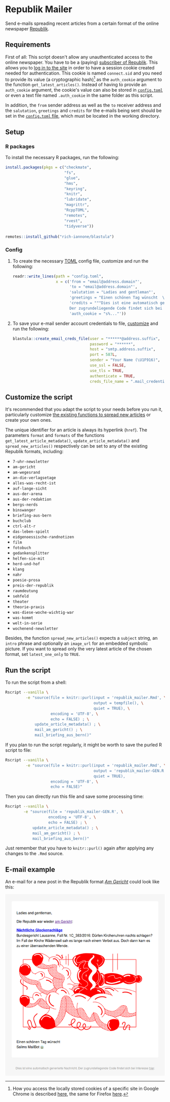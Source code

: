 # Republik Mailer

Send e-mails spreading recent articles from a certain format of the online newspaper [Republik](https://www.republik.ch/).

## Requirements

First of all: This script doesn't allow any unauthenticated access to the online newspaper. You have to be a (paying) [subscriber of Republik](https://www.republik.ch/angebote). This allows you to [log in to the site](https://www.republik.ch/anmelden) in order to have a session cookie created needed for authentication. This cookie is named `connect.sid` and you need to provide its value (a cryptographic hash)[^reveal] as the `auth_cookie` argument to the function `get_latest_articles()`. Instead of having to provide an `auth_cookie` argument, the cookie's value can also be stored in [`config.toml`](#config) or even a text file named `.auth_cookie` in the same folder as this script.

In addition, the `from` sender address as well as the `to` receiver address and the `salutation`, `greetings` and `credits` for the e-mails being sent should be set in the [`config.toml` file](#config), which must be located in the working directory.


[^reveal]: How you access the locally stored cookies of a specific site in Google Chrome is described [here](https://developers.google.com/web/tools/chrome-devtools/storage/cookies), the same for Firefox [here](https://developer.mozilla.org/docs/Tools/Storage_Inspector).


## Setup

### R packages

To install the necessary R packages, run the following:

```r
install.packages(pkgs = c("checkmate",
                          "fs",
                          "glue",
                          "hms",
                          "keyring",
                          "knitr",
                          "lubridate",
                          "magrittr",
                          "RcppTOML",
                          "remotes",
                          "rvest",
                          "tidyverse"))
                          
remotes::install_github("rich-iannone/blastula")
```

### Config

1. To create the necessary [TOML](https://github.com/toml-lang/toml#readme) config file, customize and run the following:

    ```r
    readr::write_lines(path = "config.toml",
                       x = c('from = "email@address.domain"',
                             'to = "email@address.domain"',
                             'salutation = "Ladies and gentleman"',
                             'greetings = "Einen schönen Tag wünscht  \\nSalims MailBot \U1F916"',
                             'credits = """Dies ist eine automatisch generierte Nachricht. \\
                             Der zugrundeliegende Code findet sich bei Interesse [hier](https://gitlab.com/salim-b/republik_mailer)."""',
                             'auth_cookie = "s%..."'))
    ```

2. To save your e-mail sender account credentials to file, [customize](https://rich-iannone.github.io/blastula/articles/sending_using_smtp.html#creating-a-credentials-file) and run the following:

    ```r
    blastula::create_email_creds_file(user = "******@address.suffix",
                                      password = "******",
                                      host = "smtp.address.suffix",
                                      port = 587L,
                                      sender = "Your Name (\U1F916)",
                                      use_ssl = FALSE,
                                      use_tls = TRUE,
                                      authenticate = TRUE,
                                      creds_file_name = ".mail_credentials")
    ```

## Customize the script

It's recommended that you adapt the script to your needs before you run it, particularly customize [the existing functions to spread new articles](republik_mailer.Rmd#spread-new-articles) or create your own ones.

The unique identifier for an article is always its hyperlink (`href`). The parameters `format` and `formats` of the functions `get_latest_article_metadata()`, `update_article_metadata()` and `spread_new_articles()` respectively can be set to any of the existing Republik formats, including:

- `7-uhr-newsletter`
- `am-gericht`
- `am-wegesrand`
- `an-die-verlagsetage`
- `alles-was-recht-ist`
- `auf-lange-sicht`
- `aus-der-arena`
- `aus-der-redaktion`
- `bergs-nerds`
- `binswanger`
- `briefing-aus-bern`
- `buchclub`
- `ctrl-alt-r`
- `das-leben-spielt`
- `eidgenoessische-randnotizen`
- `film`
- `fotobuch`
- `gedankensplitter`
- `helfen-sie-mit`
- `herd-und-hof`
- `klang`
- `nahr`
- `poesie-prosa`
- `preis-der-republik`
- `raumdeutung`
- `sehfeld`
- `theater`
- `theorie-praxis`
- `was-diese-woche-wichtig-war`
- `was-kommt`
- `welt-in-serie`
- `wochenend-newsletter`

Besides, the function `spread_new_articles()` expects a `subject` string, an `intro` phrase and optionally an `image_url` for an embedded symbolic picture. If you want to spread only the very latest article of the chosen format, set `latest_one_only` to `TRUE`.

## Run the script

To run the script from a shell:

```sh
Rscript --vanilla \
         -e "source(file = knitr::purl(input = 'republik_mailer.Rmd', \
                                       output = tempfile(), \
                                       quiet = TRUE), \
                    encoding = 'UTF-8', \
                    echo = FALSE) ; \
             update_article_metadata() ; \
             mail_am_gericht() ; \
             mail_briefing_aus_bern()"
```

If you plan to run the script regularly, it might be worth to save the purled R script to file:

```sh
Rscript --vanilla \
         -e "source(file = knitr::purl(input = 'republik_mailer.Rmd', \
                                       output = 'republik_mailer-GEN.R', \
                                       quiet = TRUE),
                    encoding = 'UTF-8', \
                    echo = FALSE)"
```

Then you can directly run this file and save some processing time:

```sh
Rscript --vanilla \
        -e "source(file = 'republik_mailer-GEN.R', \
                   encoding = 'UTF-8', \
                   echo = FALSE) ; \
            update_article_metadata() ; \
            mail_am_gericht() ; \
            mail_briefing_aus_bern()"
```

Just remember that you have to `knitr::purl()` again after applying any changes to the `.Rmd` source.

## E-mail example

An e-mail for a new post in the Republik format [_Am Gericht_](https://www.republik.ch/format/am-gericht/) could look like this:

![](images/am-gericht.png)
